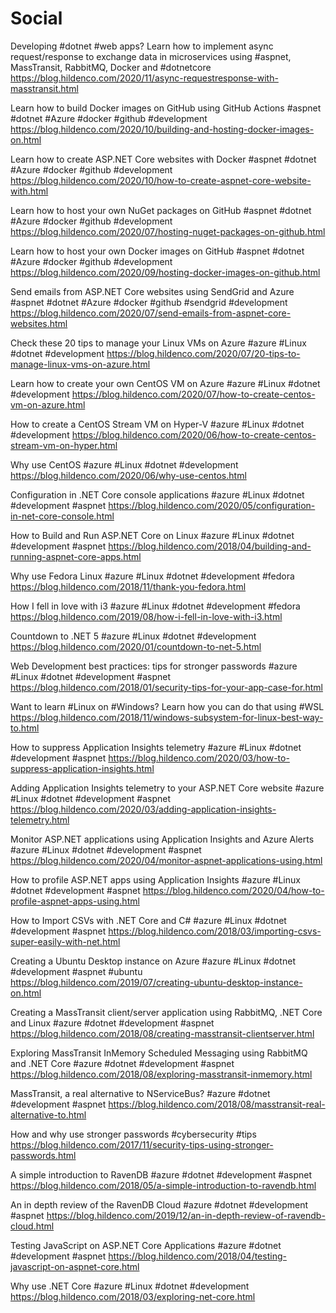 # Social

Developing #dotnet #web apps? Learn how to implement 
async request/response to exchange data in microservices using #aspnet, MassTransit, RabbitMQ, Docker and #dotnetcore
https://blog.hildenco.com/2020/11/async-requestresponse-with-masstransit.html

Learn how to build Docker images on GitHub using GitHub Actions
#aspnet #dotnet #Azure #docker #github #development
https://blog.hildenco.com/2020/10/building-and-hosting-docker-images-on.html

Learn how to create ASP.NET Core websites with Docker
#aspnet #dotnet #Azure #docker #github #development
https://blog.hildenco.com/2020/10/how-to-create-aspnet-core-website-with.html

Learn how to host your own NuGet packages on GitHub
#aspnet #dotnet #Azure #docker #github #development
https://blog.hildenco.com/2020/07/hosting-nuget-packages-on-github.html

Learn how to host your own Docker images on GitHub
#aspnet #dotnet #Azure #docker #github #development
https://blog.hildenco.com/2020/09/hosting-docker-images-on-github.html

Send emails from ASP.NET Core websites using SendGrid and Azure 
#aspnet #dotnet #Azure #docker #github #sendgrid #development
https://blog.hildenco.com/2020/07/send-emails-from-aspnet-core-websites.html

Check these 20 tips to manage your Linux VMs on Azure
#azure #Linux #dotnet #development
https://blog.hildenco.com/2020/07/20-tips-to-manage-linux-vms-on-azure.html

Learn how to create your own CentOS VM on Azure
#azure #Linux #dotnet #development
https://blog.hildenco.com/2020/07/how-to-create-centos-vm-on-azure.html

How to create a CentOS Stream VM on Hyper-V
#azure #Linux #dotnet #development
https://blog.hildenco.com/2020/06/how-to-create-centos-stream-vm-on-hyper.html

Why use CentOS
#azure #Linux #dotnet #development
https://blog.hildenco.com/2020/06/why-use-centos.html

Configuration in .NET Core console applications
#azure #Linux #dotnet #development #aspnet
https://blog.hildenco.com/2020/05/configuration-in-net-core-console.html

How to Build and Run ASP.NET Core on Linux
#azure #Linux #dotnet #development #aspnet
https://blog.hildenco.com/2018/04/building-and-running-aspnet-core-apps.html

Why use Fedora Linux
#azure #Linux #dotnet #development #fedora
https://blog.hildenco.com/2018/11/thank-you-fedora.html

How I fell in love with i3
#azure #Linux #dotnet #development #fedora
https://blog.hildenco.com/2019/08/how-i-fell-in-love-with-i3.html

Countdown to .NET 5
#azure #Linux #dotnet #development
https://blog.hildenco.com/2020/01/countdown-to-net-5.html

Web Development best practices: tips for stronger passwords
#azure #Linux #dotnet #development #aspnet
https://blog.hildenco.com/2018/01/security-tips-for-your-app-case-for.html

Want to learn #Linux on #Windows? Learn how you can do that using #WSL
https://blog.hildenco.com/2018/11/windows-subsystem-for-linux-best-way-to.html

How to suppress Application Insights telemetry
#azure #Linux #dotnet #development #aspnet
https://blog.hildenco.com/2020/03/how-to-suppress-application-insights.html

Adding Application Insights telemetry to your ASP.NET Core website
#azure #Linux #dotnet #development #aspnet
https://blog.hildenco.com/2020/03/adding-application-insights-telemetry.html

Monitor ASP.NET applications using Application Insights and Azure Alerts
#azure #Linux #dotnet #development #aspnet
https://blog.hildenco.com/2020/04/monitor-aspnet-applications-using.html

How to profile ASP.NET apps using Application Insights
#azure #Linux #dotnet #development #aspnet
https://blog.hildenco.com/2020/04/how-to-profile-aspnet-apps-using.html

How to Import CSVs with .NET Core and C#
#azure #Linux #dotnet #development #aspnet
https://blog.hildenco.com/2018/03/importing-csvs-super-easily-with-net.html

Creating a Ubuntu Desktop instance on Azure
#azure #Linux #dotnet #development #aspnet #ubuntu
https://blog.hildenco.com/2019/07/creating-ubuntu-desktop-instance-on.html

Creating a MassTransit client/server application using RabbitMQ, .NET Core and Linux
#azure #dotnet #development #aspnet
https://blog.hildenco.com/2018/08/creating-masstransit-clientserver.html

Exploring MassTransit InMemory Scheduled Messaging using RabbitMQ and .NET Core
#azure #dotnet #development #aspnet
https://blog.hildenco.com/2018/08/exploring-masstransit-inmemory.html

MassTransit, a real alternative to NServiceBus?
#azure #dotnet #development #aspnet
https://blog.hildenco.com/2018/08/masstransit-real-alternative-to.html

How and why use stronger passwords
#cybersecurity #tips
https://blog.hildenco.com/2017/11/security-tips-using-stronger-passwords.html

A simple introduction to RavenDB
#azure #dotnet #development #aspnet
https://blog.hildenco.com/2018/05/a-simple-introduction-to-ravendb.html

An in depth review of the RavenDB Cloud
#azure #dotnet #development #aspnet
https://blog.hildenco.com/2019/12/an-in-depth-review-of-ravendb-cloud.html

Testing JavaScript on ASP.NET Core Applications
#azure #dotnet #development #aspnet
https://blog.hildenco.com/2018/04/testing-javascript-on-aspnet-core.html

Why use .NET Core
#azure #Linux #dotnet #development
https://blog.hildenco.com/2018/03/exploring-net-core.html